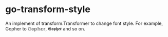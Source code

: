 # go-transform-style
An implement of transform.Transformer to change font style. For example, Gopher to 𝔾𝕠𝕡𝕙𝕖𝕣, 𝕲𝖔𝖕𝖍𝖊𝖗 and so on.
